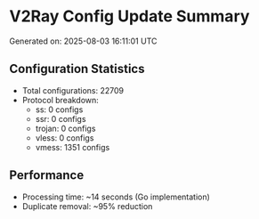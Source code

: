 # V2Ray Config Update Summary
Generated on: 2025-08-03 16:11:01 UTC

## Configuration Statistics
- Total configurations: 22709
- Protocol breakdown:
  - ss: 0 configs
  - ssr: 0 configs
  - trojan: 0 configs
  - vless: 0 configs
  - vmess: 1351 configs

## Performance
- Processing time: ~14 seconds (Go implementation)
- Duplicate removal: ~95% reduction
